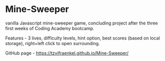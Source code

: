 # Mine-Sweeper
vanilla Javascript mine-sweeper game, concluding project after the three first weeks of Coding Academy bootcamp.

Features - 3 lives, difficulty levels, hint option, best scores (based on local storage), right+left click to open surrounding.

GitHub page - https://tzvifraenkel.github.io/Mine-Sweeper/
